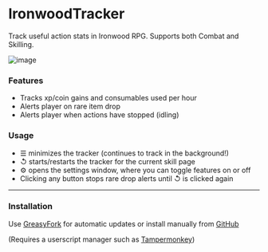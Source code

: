 # IronwoodTracker    

Track useful action stats in Ironwood RPG. Supports both Combat and Skilling.    

![image](https://user-images.githubusercontent.com/2962354/227807585-79e259a7-6e9c-4d34-aed6-bf036b91a749.png)

### Features

- Tracks xp/coin gains and consumables used per hour
- Alerts player on rare item drop
- Alerts player when actions have stopped (idling)

### Usage

- &#9776; minimizes the tracker (continues to track in the background!)
- &#8634; starts/restarts the tracker for the current skill page
- &#9881; opens the settings window, where you can toggle features on or off
- Clicking any button stops rare drop alerts until &#8634; is clicked again



---

### Installation

Use [GreasyFork](https://greasyfork.org/en/scripts/462653-ironwood-tracker) for automatic updates or install manually from [GitHub](https://raw.githubusercontent.com/Desperer/IronwoodTracker/main/IronwoodTracker.js)    

(Requires a userscript manager such as [Tampermonkey](https://chrome.google.com/webstore/detail/tampermonkey/dhdgffkkebhmkfjojejmpbldmpobfkfo))   


